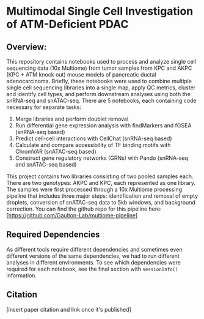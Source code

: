 # Multimodal Single Cell Investigation of ATM-Deficient PDAC 

## Overview: 

This repository contains notebooks used to process and analyze single cell sequencing data (10x Multiome) from tumor samples from KPC and AKPC (KPC + ATM knock out) mouse models of pancreatic ductal adenocarcinoma. Briefly, these notebooks were used to combine multiple single cell sequencing libraries into a single map, apply QC metrics, cluster and identify cell types, and perform downstream analyses using both the snRNA-seq and snATAC-seq. There are 5 notebooks, each containing code necessary for separate tasks: 
1. Merge libraries and perform doublet removal
2. Run differential gene expression analysis with findMarkers and fGSEA (snRNA-seq based)
3. Predict cell-cell interactions with CellChat (snRNA-seq based)
4. Calculate and compare accessibility of TF binding motifs with ChromVAR (snATAC-seq based)
5. Construct gene regulatory networks (GRNs) with Pando (snRNA-seq and snATAC-seq based)

This project contains two libraries consisting of two pooled samples each. There are two genotypes: AKPC and KPC, each represented as one library. The samples were first processed through a 10x Multiome processing pipeline that includes three major steps: identification and removal of empty droplets, conversion of snATAC-seq data to 5kb windows, and background correction. You can find the github repo for this pipeline here: [https://github.com/Gaulton-Lab/multiome-pipeline]

## Required Dependencies

As different tools require different dependencies and sometimes even different versions of the same dependencies, we had to run different analyses in different environments. To see which dependencies were required for each notebook, see the final section with `sessionInfo()` information.

## Citation

[insert paper citation and link once it's published]
